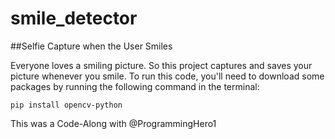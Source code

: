 # smile_detector

##Selfie Capture when the User Smiles

Everyone loves a smiling picture. So this project captures and saves your picture whenever you smile.
To run this code, you'll need to download some packages by running the following command in the terminal:

```
pip install opencv-python
```









This was a Code-Along with @ProgrammingHero1
